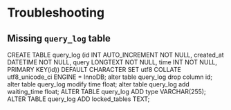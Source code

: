 Troubleshooting
===============

Missing `query_log` table
-------------------------

CREATE TABLE query_log (id INT AUTO_INCREMENT NOT NULL, created_at DATETIME NOT NULL, query LONGTEXT NOT NULL, time INT NOT NULL, PRIMARY KEY(id)) DEFAULT CHARACTER SET utf8 COLLATE utf8_unicode_ci ENGINE = InnoDB;
alter table query_log drop column id;
alter table query_log modify time float;
alter table query_log add waiting_time float;
ALTER TABLE query_log ADD type VARCHAR(255);
ALTER TABLE query_log ADD locked_tables TEXT;

